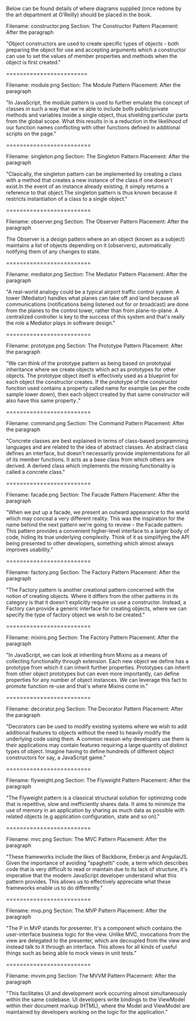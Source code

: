 

Below can be found details of where diagrams supplied (once redone by the art department at O'Reilly) should be placed in the book.


Filename: constructor.png
Section: The Constructor Pattern
Placement: After the paragraph 

"Object constructors are used to create specific types of objects - both preparing the object for use and accepting arguments which a constructor can use to set the values of member properties and methods when the object is first created."

========================

Filename: module.png
Section: The Module Pattern
Placement: After the paragraph 

"In JavaScript, the module pattern is used to further emulate the concept of classes in such a way that we're able to include both public/private methods and variables inside a single object, thus shielding particular parts from the global scope. What this results in is a reduction in the likelihood of our function names conflicting with other functions defined in additional scripts on the page."

=========================

Filename: singleton.png
Section: The Singleton Pattern
Placement: After the paragraph 

"Clasically, the singleton pattern can be implemented by creating a class with a method that creates a new instance of the class if one doesn't exist.In the event of an instance already existing, it simply returns a reference to that object.The singleton pattern is thus known because it restricts instantiation of a class to a single object."

=========================

Filename: observer.png
Section: The Observer Pattern
Placement: After the paragraph 

The Observer is a design pattern where an an object (known as a subject) maintains a list of objects depending on it (observers), automatically notifying them of any changes to state.



=========================

Filename: mediator.png
Section: The Mediator Pattern
Placement: After the paragraph 

"A real-world analogy could be a typical airport traffic control system. A tower (Mediator) handles what planes can take off and land because all communications (notifications being listened out for or broadcast) are done from the planes to the control tower, rather than from plane-to-plane. A centralized controller is key to the success of this system and that's really the role a Mediator plays in software design."


=========================

Filename: prototype.png
Section: The Prototype Pattern
Placement: After the paragraph 

"We can think of the prototype pattern as being based on prototypal inheritance where we create objects which act as prototypes for other objects. The prototype object itself is effectively used as a blueprint for each object the constructor creates. If the prototype of the constructor function used contains a property called name for example (as per the code sample lower down), then each object created by that same constructor will also have this same property.."


=========================

Filename: command.png
Section: The Command Pattern
Placement: After the paragraph 

"Concrete classes are best explained in terms of class-based programming languages and are related to the idea of abstract classes. An abstract class defines an interface, but doesn't necessarily provide implementations for all of its member functions. It acts as a base class from which others are derived. A derived class which implements the missing functionality is called a concrete class."


=========================

Filename: facade.png
Section: The Facade Pattern
Placement: After the paragraph 

"When we put up a facade, we present an outward appearance to the world which may conceal a very different reality. This was the inspiration for the name behind the next pattern we're going to review - the Facade pattern. This pattern provides a convenient higher-level interface to a larger body of code, hiding its true underlying complexity. Think of it as simplifying the API being presented to other developers, something which almost always improves usability."



=========================

Filename: factory.png
Section: The Factory Pattern
Placement: After the paragraph 

"The Factory pattern is another creational pattern concerned with the notion of creating objects. Where it differs from the other patterns in its category is that it doesn't explicitly require us use a constructor. Instead, a Factory can provide a generic interface for creating objects, where we can specify the type of factory object we wish to be created."


=========================

Filename: mixins.png
Section: The Factory Pattern
Placement: After the paragraph 

"In JavaScript, we can look at inheriting from Mixins as a means of collecting functionality through extension. Each new object we define has a prototype from which it can inherit further properties. Prototypes can inherit from other object prototypes but can even more importantly, can define properties for any number of object instances. We can leverage this fact to promote function re-use and that's where Mixins come in."


=========================

Filename: decorator.png
Section: The Decorator Pattern
Placement: After the paragraph 

"Decorators can be used to modify existing systems where we wish to add additional features to objects without the need to heavily modify the underlying code using them. A common reason why developers use them is their applications may contain features requiring a large quantity of distinct types of object. Imagine having to define hundreds of different object constructors for say, a JavaScript game."


=========================

Filename: flyweight.png
Section: The Flyweight Pattern
Placement: After the paragraph 

"The Flyweight pattern is a classical structural solution for optimizing code that is repetitive, slow and inefficiently shares data. It aims to minimize the use of memory in an application by sharing as much data as possible with related objects (e.g application configuration, state and so on)."



=========================

Filename: mvc.png
Section: The MVC Pattern
Placement: After the paragraph 

"These frameworks include the likes of Backbone, Ember.js and AngularJS. Given the importance of avoiding "spaghetti" code, a term which describes code that is very difficult to read or maintain due to its lack of structure, it's imperative that the modern JavaScript developer understand what this pattern provides. This allows us to effectively appreciate what these frameworks enable us to do differently."


=========================

Filename: mvp.png
Section: The MVP Pattern
Placement: After the paragraph 

"The P in MVP stands for presenter. It's a component which contains the user-interface business logic for the view. Unlike MVC, invocations from the view are delegated to the presenter, which are decoupled from the view and instead talk to it through an interface. This allows for all kinds of useful things such as being able to mock views in unit tests."


=========================

Filename: mvvm.png
Section: The MVVM Pattern
Placement: After the paragraph 

"This facilitates UI and development work occurring almost simultaneously within the same codebase. UI developers write bindings to the ViewModel within their document markup (HTML), where the Model and ViewModel are maintained by developers working on the logic for the application."

